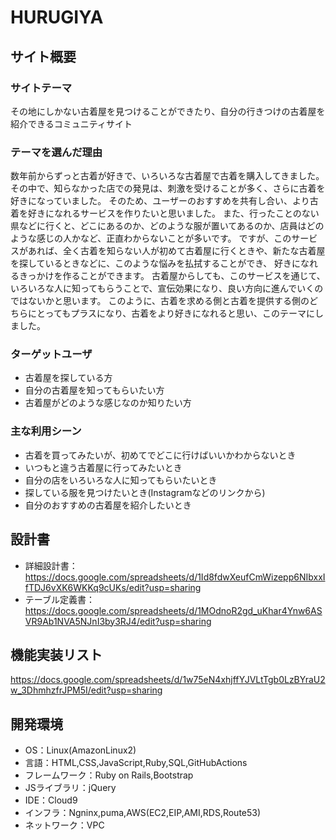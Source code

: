 # HURUGIYA

## サイト概要
### サイトテーマ
その地にしかない古着屋を見つけることができたり、自分の行きつけの古着屋を紹介できるコミュニティサイト

### テーマを選んだ理由
数年前からずっと古着が好きで、いろいろな古着屋で古着を購入してきました。 
その中で、知らなかった店での発見は、刺激を受けることが多く、さらに古着を好きになっていました。 
そのため、ユーザーのおすすめを共有し合い、より古着を好きになれるサービスを作りたいと思いました。 
また、行ったことのない県などに行くと、どこにあるのか、どのような服が置いてあるのか、店員はどのような感じの人かなど、正直わからないことが多いです。 
ですが、このサービスがあれば、全く古着を知らない人が初めて古着屋に行くときや、新たな古着屋を探しているときなどに、このような悩みを払拭することができ、 
好きになれるきっかけを作ることができます。 古着屋からしても、このサービスを通じて、いろいろな人に知ってもらうことで、宣伝効果になり、良い方向に進んでいくのではないかと思います。 
このように、古着を求める側と古着を提供する側のどちらにとってもプラスになり、古着をより好きになれると思い、このテーマにしました。

### ターゲットユーザ
- 古着屋を探している方
- 自分の古着屋を知ってもらいたい方
- 古着屋がどのような感じなのか知りたい方

### 主な利用シーン
- 古着を買ってみたいが、初めてでどこに行けばいいかわからないとき
- いつもと違う古着屋に行ってみたいとき
- 自分の店をいろいろな人に知ってもらいたいとき
- 探している服を見つけたいとき(Instagramなどのリンクから)
- 自分のおすすめの古着屋を紹介したいとき
 
## 設計書
- 詳細設計書：https://docs.google.com/spreadsheets/d/1Id8fdwXeufCmWizepp6NIbxxIfTDJ6vXK6WKKq9cUKs/edit?usp=sharing
- テーブル定義書：https://docs.google.com/spreadsheets/d/1MOdnoR2gd_uKhar4Ynw6ASVR9Ab1NVA5NJnI3by3RJ4/edit?usp=sharing

## 機能実装リスト
https://docs.google.com/spreadsheets/d/1w75eN4xhjffYJVLtTgb0LzBYraU2w_3DhmhzfrJPM5I/edit?usp=sharing

## 開発環境
- OS：Linux(AmazonLinux2)
- 言語：HTML,CSS,JavaScript,Ruby,SQL,GitHubActions
- フレームワーク：Ruby on Rails,Bootstrap
- JSライブラリ：jQuery
- IDE：Cloud9
- インフラ：Ngninx,puma,AWS(EC2,EIP,AMI,RDS,Route53)
- ネットワーク：VPC
